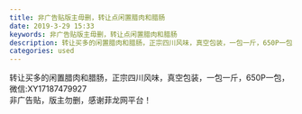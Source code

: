 ```yaml
---
title: 非广告贴版主毋删，转让点闲置腊肉和腊肠
date: 2019-3-29 15:33
keywords: 非广告贴版主毋删，转让点闲置腊肉和腊肠
description: 转让买多的闲置腊肉和腊肠，正宗四川风味，真空包装，一包一斤，650P一包，微信:XY17187479927非广告贴，版主勿删，感谢菲龙网平台！
categories: used
---
```

<td class="t_f" id="postmessage_3339013">

转让买多的闲置腊肉和腊肠，正宗四川风味，真空包装，一包一斤，650P一包，微信:XY17187479927<br/>
非广告贴，版主勿删，感谢菲龙网平台！<br/>
<br/>
<img alt="" border="0" class="zoom" data-cf-modified-3ea5fe7fd0b78e66db05211a-="" file="http://www.flw.ph/data/appbyme/upload/image/201903/29/ft7pA8bT8dzH.jpg" id="aimg_RR93t" lazyloadthumb="1" onclick="" onmouseover="" src="http://www.flw.ph/data/appbyme/upload/image/201903/29/ft7pA8bT8dzH.jpg"/><br/>
<img alt="" border="0" class="zoom" data-cf-modified-3ea5fe7fd0b78e66db05211a-="" file="http://www.flw.ph/data/appbyme/upload/image/201903/29/Qlch3IGDbtEk.jpg" id="aimg_Bonvx" lazyloadthumb="1" onclick="" onmouseover="" src="http://www.flw.ph/data/appbyme/upload/image/201903/29/Qlch3IGDbtEk.jpg"/><br/>
<img alt="" border="0" class="zoom" data-cf-modified-3ea5fe7fd0b78e66db05211a-="" file="http://www.flw.ph/data/appbyme/upload/image/201903/29/sHf5QGjPpfE8.jpg" id="aimg_zzlh8" lazyloadthumb="1" onclick="" onmouseover="" src="http://www.flw.ph/data/appbyme/upload/image/201903/29/sHf5QGjPpfE8.jpg"/><br/>
<img alt="" border="0" class="zoom" data-cf-modified-3ea5fe7fd0b78e66db05211a-="" file="http://www.flw.ph/data/appbyme/upload/image/201903/29/6jO6cv1SPjP5.jpg" id="aimg_uEo0O" lazyloadthumb="1" onclick="" onmouseover="" src="http://www.flw.ph/data/appbyme/upload/image/201903/29/6jO6cv1SPjP5.jpg"/><br/>
</td>
